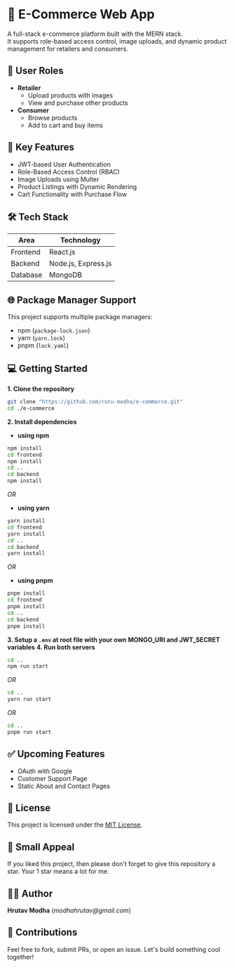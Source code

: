 # 🛒 E-Commerce Web App
A full-stack e-commerce platform built with the MERN stack.  
It supports role-based access control, image uploads, and dynamic product management for retailers and consumers.
## 🔐 User Roles
- **Retailer**
  - Upload products with images
  - View and purchase other products
- **Consumer**
  - Browse products
  - Add to cart and buy items
## 🚀 Key Features
- JWT-based User Authentication
- Role-Based Access Control (RBAC)
- Image Uploads using Multer
- Product Listings with Dynamic Rendering
- Cart Functionality with Purchase Flow
## 🛠️ Tech Stack
| Area      | Technology           |
|------------|----------------------|
| Frontend   | React.js             |
| Backend    | Node.js, Express.js  |
| Database   | MongoDB              |
## 🌐 Package Manager Support
This project supports multiple package managers:
- npm (`package-lock.json`)
- yarn (`yarn.lock`)
- pnpm (`lock.yaml`)
## 💻 Getting Started
**1. Clone the repository** 
   ```Bash
   git clone "https://github.com/rutu-modha/e-commerce.git"
cd ./e-commerce
```
**2. Install dependencies**
- **using npm**
```Bash
npm install
cd frontend
npm install
cd ..
cd backend
npm install
```
*OR*
- **using yarn**
```Bash
yarn install
cd frontend
yarn install
cd ..
cd backend
yarn install
```
*OR*
- **using pnpm**
```Bash
pnpm install
cd frontend
pnpm install
cd ..
cd backend
pnpm install
```
**3. Setup a `.env` at root file with your own MONGO_URI and JWT_SECRET variables**
**4. Run both servers**
```Bash
cd ..
npm run start
```
*OR*
```Bash
cd ..
yarn run start
```
*OR*
```Bash
cd ..
pnpm run start
```
## ✅ Upcoming Features
- OAuth with Google
- Customer Support Page
- Static About and Contact Pages
## 📄 License
This project is licensed under the [MIT License](./LICENSE).
## 🙏 Small Appeal
If you liked this project, then please don't forget to give this repository a star. 
Your 1 star means a lot for me.
## 👨‍💻 Author
**Hrutav Modha**
(_modhahrutav@gmail.com_)
## 🤝 Contributions
Feel free to fork, submit PRs, or open an issue.
Let's build something cool together!
